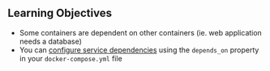 ## Learning Objectives

* Some containers are dependent on other containers (ie. web application needs a database)
* You can [configure service dependencies](https://docs.docker.com/compose/startup-order/) using the `depends_on` property in your `docker-compose.yml` file

